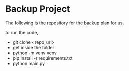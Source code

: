 # Backup Project

The following is the repository for the backup plan for us.

to run the code,
- git clone <repo_url>
- get inside the folder
- python -m venv venv
- pip install -r requirements.txt
- python main.py

